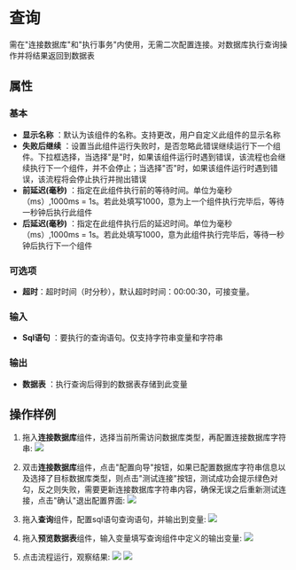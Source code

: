 # 查询

需在&quot;连接数据库&quot;和&quot;执行事务&quot;内使用，无需二次配置连接。对数据库执行查询操作并将结果返回到数据表

## 属性

### 基本

- **显示名称** ：默认为该组件的名称。支持更改，用户自定义此组件的显示名称
- **失败后继续** ：设置当此组件运行失败时，是否忽略此错误继续运行下一个组件。下拉框选择，当选择"是"时，如果该组件运行时遇到错误，该流程也会继续执行下一个组件，并不会停止；当选择"否"时，如果该组件运行时遇到错误，该流程将会停止执行并抛出错误
- **前延迟(毫秒)** ：指定在此组件执行前的等待时间。单位为毫秒（ms）,1000ms = 1s。若此处填写1000，意为上一个组件执行完毕后，等待一秒钟后执行此组件
- **后延迟(毫秒)** ：指定在此组件执行后的延迟时间。单位为毫秒（ms）,1000ms = 1s。若此处填写1000，意为此组件执行完毕后，等待一秒钟后执行下一个组件

### 可选项

- **超时**：超时时间（时分秒），默认超时时间：00:00:30，可接变量。

### 输入

- **Sql语句** ：要执行的查询语句。仅支持字符串变量和字符串

### 输出

- **数据表** ：执行查询后得到的数据表存储到此变量

## 操作样例

1. 拖入**连接数据库**组件，选择当前所需访问数据库类型，再配置连接数据库字符串:
![](https://docimages.blob.core.chinacloudapi.cn/images/Activities/connect_db1.png)

2. 双击**连接数据库**组件，点击"配置向导"按钮，如果已配置数据库字符串信息以及选择了目标数据库类型，则点击"测试连接"按钮，测试成功会提示绿色对勾，反之则失败，需要更新连接数据库字符串内容，确保无误之后重新测试连接，点击"确认"退出配置界面:
![](https://docimages.blob.core.chinacloudapi.cn/images/Activities/connect_db2.png)

3. 拖入**查询**组件，配置sql语句查询语句，并输出到变量:
![](https://docimages.blob.core.chinacloudapi.cn/images/Activities/connect_db3.png)
4. 拖入**预览数据表**组件，输入变量填写查询组件中定义的输出变量:
![](https://docimages.blob.core.chinacloudapi.cn/images/Activities/connect_db4.png)
5. 点击流程运行，观察结果:
![](https://docimages.blob.core.chinacloudapi.cn/images/Activities/connect_db5.png)
![](https://docimages.blob.core.chinacloudapi.cn/images/Activities/connect_db6.png)